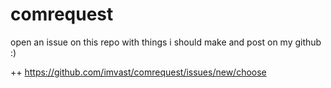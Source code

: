 # comrequest
open an issue on this repo with things i should make and post on my github :)

++ https://github.com/imvast/comrequest/issues/new/choose
